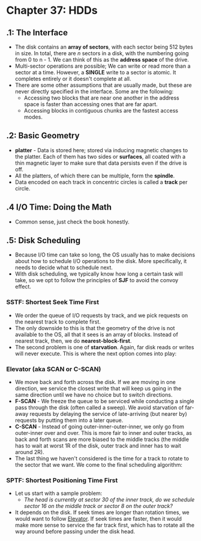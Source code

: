 # Chapter 37: HDDs

## .1: The Interface

- The disk contains an **array of sectors**, with each sector being 512 bytes in size. In total, there are _n_ sectors in a disk, with the numbering going from 0 to n - 1. We can think of this as the **address space** of the drive.
- Multi-sector operations are possible; We can write or read more than a sector at a time. However, a **SINGLE** write to a sector is atomic. It completes entirely or it doesn't complete at all.
- There are some other assumptions that are usually made, but these are never directly specified in the interface. Some are the following:
  - Accessing two blocks that are near one another in the address space is faster than accessing ones that are far apart.
  - Accessing blocks in contiguous chunks are the fastest access modes.

## .2: Basic Geometry

- **platter** - Data is stored here; stored via inducing magnetic changes to the platter. Each of them has two sides or **surfaces**, all coated with a thin magnetic layer to make sure that data persists even if the drive is off.
- All the platters, of which there can be multiple, form the **spindle**.
- Data encoded on each track in concentric circles is called a **track** per circle.

## .4 I/O Time: Doing the Math

- Common sense, just check the book honestly.

## .5: Disk Scheduling

- Because I/O time can take so long, the OS usually has to make decisions about how to schedule I/O operations to the disk. More specifically, it needs to decide what to schedule next.
- With disk scheduling, we typically know how long a certain task will take, so we opt to follow the principles of **SJF** to avoid the convoy effect.

### SSTF: Shortest Seek Time First

- We order the queue of I/O requests by track, and we pick requests on the nearest track to complete first.
- The only downside to this is that the geometry of the drive is not available to the OS, all that it sees is an array of blocks. Instead of nearest track, then, we do **nearest-block-first**.
- The second problem is one of **starvation**. Again, far disk reads or writes will never execute. This is where the next option comes into play:

### Elevator (aka SCAN or C-SCAN)

- We move back and forth across the disk. If we are moving in one direction, we service the closest write that will keep us going in the same direction until we have no choice but to switch directions.
- **F-SCAN** - We freeze the queue to be serviced while conducting a single pass through the disk (often called a sweep). We avoid starvation of far-away requests by delaying the service of late-arriving (but nearer by) requests by putting them into a later queue.
- **C-SCAN** - Instead of going outer-inner-outer-inner, we only go from outer-inner over and over. This is more fair to inner and outer tracks, as back and forth scans are more biased to the middle tracks (the middle has to wait at worst 1R of the disk, outer track and inner has to wait around 2R).
- The last thing we haven't considered is the time for a track to rotate to the sector that we want. We come to the final scheduling algorithm:

### SPTF: Shortest Positioning Time First

- Let us start with a sample problem:
  - _The head is currently at sector 30 of the inner track, do we schedule sector 16 on the middle track or sector 8 on the outer track?_
- It depends on the disk. If seek times are longer than rotation times, we would want to follow [Elevator](#elevator-aka-scan-or-c-scan). If seek times are faster, then it would make more sense to service the far track first, which has to rotate all the way around before passing under the disk head.

